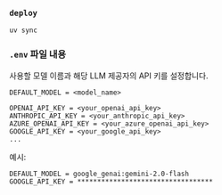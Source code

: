 ### `deploy`

```pwsh
uv sync
```

### `.env` 파일 내용

사용할 모델 이름과 해당 LLM 제공자의 API 키를 설정합니다.
```
DEFAULT_MODEL = <model_name>

OPENAI_API_KEY = <your_openai_api_key>
ANTHROPIC_API_KEY = <your_anthropic_api_key>
AZURE_OPENAI_API_KEY = <your_azure_openai_api_key>
GOOGLE_API_KEY = <your_google_api_key>
...
```

예시:
```
DEFAULT_MODEL = google_genai:gemini-2.0-flash
GOOGLE_API_KEY = **********************************
```
